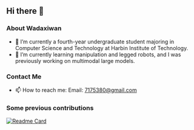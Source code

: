 ## Hi there 👋

<!--
**Wadaxiwan/Wadaxiwan** is a ✨ _special_ ✨ repository because its `README.md` (this file) appears on your GitHub profile.

Here are some ideas to get you started:

- 🔭 I’m currently working on ...
- 🌱 I’m currently learning ...
- 👯 I’m looking to collaborate on ...
- 🤔 I’m looking for help with ...
- 💬 Ask me about ...
- 📫 How to reach me: ...
- 😄 Pronouns: ...
- ⚡ Fun fact: ...
-->

### About Wadaxiwan

- 🔭 I’m currently a fourth-year undergraduate student majoring in Computer Science and Technology at Harbin Institute of Technology.
- 🌱 I’m currently learning manipulation and legged robots, and I was previously working on multimodal large models.


### Contact Me

- 📫 How to reach me: Email: 7175380@gmail.com

### Some previous contributions
[![Readme Card](https://github-readme-stats.vercel.app/api/pin/?username=HITsz-TMG&repo=UMOE-Scaling-Unified-Multimodal-LLMs)](https://github.com/HITsz-TMG/UMOE-Scaling-Unified-Multimodal-LLMs)

